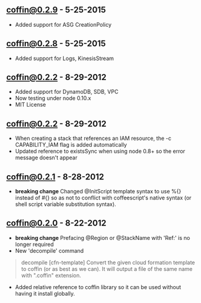coffin@0.2.9 - 5-25-2015
------------------------
- Added support for ASG CreationPolicy


coffin@0.2.8 - 5-25-2015
------------------------
- Added support for Logs, KinesisStream

coffin@0.2.2 - 8-29-2012
---------------------------
- Added support for DynamoDB, SDB, VPC
- Now testing under node 0.10.x
- MIT License

coffin@0.2.2 - 8-29-2012
---------------------------
- When creating a stack that references an IAM resource, the -c CAPABILITY_IAM flag is added automatically
- Updated reference to existsSync when using node 0.8+ so the error message doesn't appear

coffin@0.2.1 - 8-28-2012
---------------------------
- **breaking change** Changed @InitScript template syntax to use %{} instead of #{} so as not to conflict with coffeescript's native syntax (or shell script variable substitution syntax).

coffin@0.2.0 - 8-22-2012
---------------------------
- **breaking change** Prefacing @Region or @StackName with 'Ref:' is no longer required
- New 'decompile' command
> decompile [cfn-template]
> Convert the given cloud formation template to coffin (or as best as we can). It will output a file of the same name with ".coffin" extension.
- Added relative reference to coffin library so it can be used without having it install globally.
